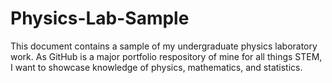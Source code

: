 # Physics-Lab-Sample

This document contains a sample of my undergraduate physics laboratory work. As GitHub is a major portfolio respository of mine 
for all things STEM, I want to showcase knowledge of physics, mathematics, and statistics. 
